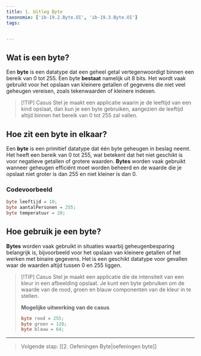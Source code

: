 ```yaml
---
title: 1. Uitleg Byte
taxonomie: ['ib-19.2.Byte.OI', 'ib-19.3.Byte.OI']
tags:


---
```


## Wat is een byte?
Een **byte** is een datatype dat een geheel getal vertegenwoordigt binnen een bereik van 0 tot 255. Een byte **bestaat** namelijk uit 8 bits. Het wordt vaak gebruikt voor het opslaan van kleinere getallen of gegevens die niet veel geheugen vereisen, zoals tekenwaarden of kleinere indexen.

> [!TIP] Casus
> Stel je maakt een applicatie waarin je de leeftijd van een kind opslaat, dan kun je een byte gebruiken, aangezien de leeftijd altijd binnen het bereik van 0 tot 255 zal vallen.

## Hoe zit een byte in elkaar?
Een **byte** is een primitief datatype dat één byte geheugen in beslag neemt. Het heeft een bereik van 0 tot 255, wat betekent dat het niet geschikt is voor negatieve getallen of grotere waarden. **Bytes** worden vaak gebruikt wanneer geheugen efficiënt moet worden beheerd en de waarde die je opslaat niet groter is dan 255 en niet kleiner is dan 0.

### Codevoorbeeld
```C#
byte leeftijd = 10;
byte aantalPersonen = 255;
byte temperatuur = 20;
```

## Hoe gebruik je een byte?
**Bytes** worden vaak gebruikt in situaties waarbij geheugenbesparing belangrijk is, bijvoorbeeld voor het opslaan van kleinere getallen of het werken met binaire gegevens. Het is een geschikt datatype voor gevallen waar de waarden altijd tussen 0 en 255 liggen.

> [!TIP] Casus
> Stel je maakt een applicatie die de intensiteit van een kleur in een afbeelding opslaat. Je kunt een byte gebruiken om de waarde van de rood, groen en blauw componenten van de kleur in te stellen.
> 
> **Mogelijke uitwerking van de casus**
> ```C#
> byte rood = 255;
> byte groen = 128;
> byte blauw = 64;
> ```

---

> Volgende stap: [[2. Oefeningen Byte|oefeningen byte]]
